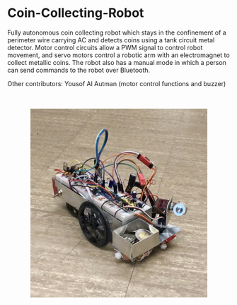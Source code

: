 # Coin-Collecting-Robot

Fully autonomous coin collecting robot which stays in the confinement of a perimeter wire carrying AC and detects coins using a tank circuit metal detector. Motor control circuits allow a PWM signal to control robot movement, and servo motors control a robotic arm with an electromagnet to collect metallic coins. The robot also has a manual mode in which a person can send commands to the robot over Bluetooth.

Other contributors: Yousof Al Autman (motor control functions and buzzer)

<p align="center">
   <br><br>
   <img src="coinRobot.jpg" width="400">
</p>
